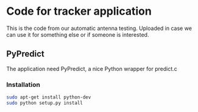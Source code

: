 # Code for tracker application
This is the code from our automatic antenna testing. Uploaded in case we can use it for something else or if someone is interested.

## PyPredict
The application need PyPredict, a nice Python wrapper for predict.c

### Installation

```bash
sudo apt-get install python-dev
sudo python setup.py install
```